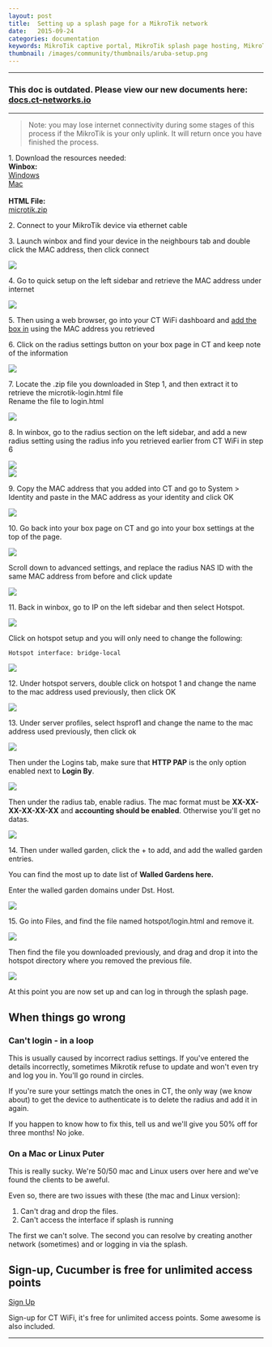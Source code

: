 ```yaml
---
layout: post
title:  Setting up a splash page for a MikroTik network
date:   2015-09-24
categories: documentation
keywords: MikroTik captive portal, MikroTik splash page hosting, MikroTik splash page not working, MikroTik splash page template, MikroTik splash page free, MikroTik splash page html
thumbnail: /images/community/thumbnails/aruba-setup.png
---
```


<hr>
<h3>This doc is outdated. Please view our new documents here:<br>
<a href="http://docs.ct-networks.io/article/106-mikrotik-splash-page-setup">docs.ct-networks.io</a></h3>
<hr>

>Note: you may lose internet connectivity during some stages of this process if the MikroTik is your only uplink. It will return once you have finished the process.


1\. Download the resources needed:<br>
**Winbox:** <br>
<a href="http://www.mikrotik.com/download">Windows</a> <br>
<a href="http://www.facchinibr.net/wp/29/05/2013/mikrotik-winbox-mac-osx-download/">Mac</a><br>
<br>
**HTML File:**<br>
<a href="http://www.ct-networks.io/downloads/microtik.zip">microtik.zip</a> <br>

2\. Connect to your MikroTik device via ethernet cable

3\. Launch winbox and find your device in the neighbours tab and double click the MAC address, then click connect

<div class="mdl-typography--text-center">
<img src="/images/community/tutorials/mikrotik/winbox-connect.png">
</div>

4\. Go to quick setup on the left sidebar and retrieve the MAC address under internet

<div class="mdl-typography--text-center">
<img src="/images/community/tutorials/mikrotik/winbox-mac.png">
</div>

5\. Then using a web browser, go into your CT WiFi dashboard and <a href="https://my.ctapp.io/?data-elevio-article=7107#/" class="dst">add the box in</a> using the MAC address you retrieved

6\. Click on the radius settings button on your box page in CT and keep note of the information

<div class="mdl-typography--text-center">
<img src="/images/community/tutorials/mikrotik/ct-radius.png">
</div>

7\. Locate the .zip file you downloaded in Step 1, and then extract it to retrieve the microtik-login.html file <br>
Rename the file to login.html

<div class="mdl-typography--text-center">
<img src="/images/community/tutorials/mikrotik/mikrotik-html.png">
</div>

8\. In winbox, go to the radius section on the left sidebar, and add a new radius setting using the radius info you retrieved earlier from CT WiFi in step 6

<div class="mdl-typography--text-center">
<img src="/images/community/tutorials/mikrotik/winbox-add-radius.png">
</div>
<div class="mdl-typography--text-center">
<img src="/images/community/tutorials/mikrotik/winbox-radius.png">
</div>

9\. Copy the MAC address that you added into CT and go to System > Identity and paste in the MAC address as your identity and click OK

<div class="mdl-typography--text-center">
<img src="/images/community/tutorials/mikrotik/winbox-identity.png">
</div>

10\. Go back into your box page on CT and go into your box settings at the top of the page.

<div class="mdl-typography--text-center">
<img src="/images/community/tutorials/mikrotik/ct-box-settings.png">
</div>

Scroll down to advanced settings, and replace the radius NAS ID with the same MAC address from before and click update

<div class="mdl-typography--text-center">
<img src="/images/community/tutorials/mikrotik/ct-nas.png">
</div>

11\. Back in winbox, go to IP on the left sidebar and then select Hotspot.

<div class="mdl-typography--text-center">
<img src="/images/community/tutorials/mikrotik/winbox-hotspot.png">
</div>

Click on hotspot setup and you will only need to change the following: <br>
```
Hotspot interface: bridge-local
```
<div class="mdl-typography--text-center">
<img src="/images/community/tutorials/mikrotik/winbox-interface.png">
</div>

12\. Under hotspot servers, double click on hotspot 1 and change the name to the mac address used previously, then click OK

<div class="mdl-typography--text-center">
<img src="/images/community/tutorials/mikrotik/hotspot-mac.png">
</div>

13\. Under server profiles, select hsprof1 and change the name to the mac address used previously, then click ok

<div class="mdl-typography--text-center">
<img src="/images/community/tutorials/mikrotik/server-mac.png">
</div>

Then under the Logins tab, make sure that **HTTP PAP** is the only option enabled next to **Login By**.

<div class="mdl-typography--text-center">
<img src="/images/community/tutorials/mikrotik/winbox-login.png">
</div>

Then under the radius tab, enable radius. The mac format must be **XX-XX-XX-XX-XX-XX** and **accounting should be enabled**. Otherwise you'll get no datas.

<div class="mdl-typography--text-center">
<img src="/images/community/tutorials/mikrotik/winbox-accounting.png">
</div>

14\. Then under walled garden, click the + to add, and add the walled garden entries.

You can find the most up to date list of <b><span data-elevio-article="18499">Walled Gardens here.</span></b>

Enter the walled garden domains under Dst. Host.

<div class="mdl-typography--text-center">
<img src="/images/community/tutorials/mikrotik/winbox-walledgarden.png">
</div>

15\. Go into Files, and find the file named hotspot/login.html and remove it.

<div class="mdl-typography--text-center">
<img src="/images/community/tutorials/mikrotik/winbox-html.png">
</div>

Then find the file you downloaded previously, and drag and drop it into the hotspot directory where you removed the previous file.

<div class="mdl-typography--text-center">
<img src="/images/community/tutorials/mikrotik/replace-html.png">
</div>

At this point you are now set up and can log in through the splash page.

## When things go wrong

### Can't login - in a loop

This is usually caused by incorrect radius settings. If you've entered the details incorrectly, sometimes Mikrotik refuse to update and won't even try and log you in. You'll go round in circles.

If you're sure your settings match the ones in CT, the only way (we know about) to get the device to authenticate is to delete the radius and add it in again.

If you happen to know how to fix this, tell us and we'll give you 50% off for three months! No joke.

### On a Mac or Linux Puter

This is really sucky. We're 50/50 mac and Linux users over here and we've found the clients to be aweful.

Even so, there are two issues with these (the mac and Linux version):

1. Can't drag and drop the files.
2. Can't access the interface if splash is running

The first we can't solve. The second you can resolve by creating another network (sometimes) and or logging in via the splash.

## Sign-up, Cucumber is free for unlimited access points

<a href="https://my.ctapp.io/#/create" class="button success dst">Sign Up</a>

Sign-up for CT WiFi, it's free for unlimited access points. Some awesome is also included.


<hr>
